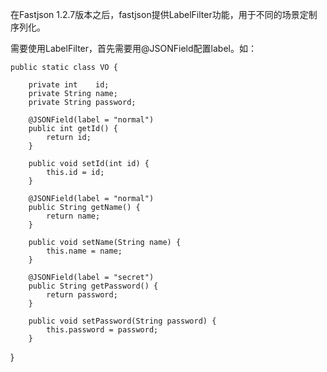 在Fastjson 1.2.7版本之后，fastjson提供LabelFilter功能，用于不同的场景定制序列化。

需要使用LabelFilter，首先需要用@JSONField配置label。如：

    public static class VO {
    
        private int    id;
        private String name;
        private String password;
    
        @JSONField(label = "normal")
        public int getId() {
            return id;
        }
    
        public void setId(int id) {
            this.id = id;
        }
    
        @JSONField(label = "normal")
        public String getName() {
            return name;
        }
    
        public void setName(String name) {
            this.name = name;
        }
    
        @JSONField(label = "secret")
        public String getPassword() {
            return password;
        }
    
        public void setPassword(String password) {
            this.password = password;
        }
    

}